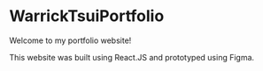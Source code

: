 # WarrickTsuiPortfolio

Welcome to my portfolio website!

This website was built using React.JS and prototyped using Figma. 
